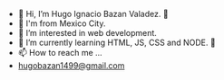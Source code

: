 - 👋 Hi, I’m Hugo Ignacio Bazan Valadez. 🦆
- 🌮 I'm from Mexico City.
- 👀 I’m interested in web development.
- 🌱 I’m currently learning HTML, JS, CSS and NODE. 🦖
- 📫 How to reach me ...
- hugobazan1499@gmail.com

